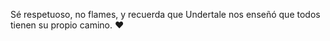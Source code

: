 Sé respetuoso, no flames, y recuerda que Undertale nos enseñó que todos tienen su propio camino. ❤️
